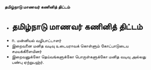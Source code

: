 **தமிழ்நாடு மாணவர் கணினித் திட்டம்**
- # தமிழ்நாடு மாணவர் கணினித் திட்டம்
- n. மன்னியல் வழிபாட்டாளர்
- இறைவனை மனித வடிவு உடையராவக் கொள்ளும் கோட்பாடுடைய சமயக்கிளையினர்
- இறைவனுக்கோ தெய்வங்களுக்கோ பொருள்களுக்கோ மனித வடிவு அல்லது பண்பு ஏற்றுபஹ்ர்.


